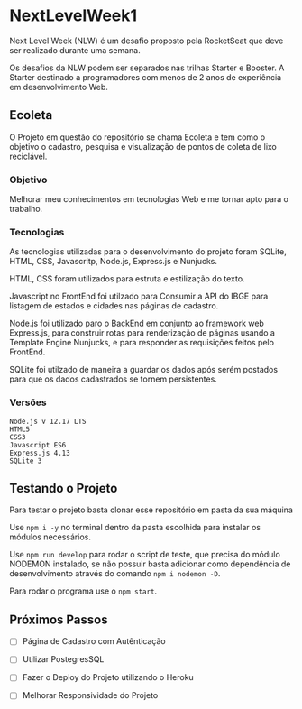 # NextLevelWeek1

Next Level Week (NLW) é um desafio proposto pela RocketSeat que deve ser realizado durante uma semana.

Os desafios da NLW podem ser separados nas trilhas Starter e Booster. A Starter destinado a programadores com menos de 2 anos de experiência em desenvolvimento Web.

## Ecoleta

O Projeto em questão do repositório se chama Ecoleta e tem como o objetivo o cadastro, pesquisa e visualização de pontos de coleta de lixo reciclável.

### Objetivo

Melhorar meu conhecimentos em tecnologias Web e me tornar apto para o trabalho.

### Tecnologias

As tecnologias utilizadas para o desenvolvimento do projeto foram SQLite, HTML, CSS, Javascritp, Node.js, Express.js e Nunjucks.

HTML, CSS foram utilizados para estruta e estilização do texto.

Javascript no FrontEnd foi utilzado para Consumir a API do IBGE para listagem de estados e cidades nas páginas de cadastro.

Node.js foi utilizado paro o BackEnd em conjunto ao framework web Express.js, para construir rotas para renderização de páginas usando a Template Engine Nunjucks, e para responder as requisições feitos pelo FrontEnd.

SQLite foi utilzado de maneira a guardar os dados após serém postados para que os dados cadastrados se tornem persistentes.


### Versões

```
Node.js v 12.17 LTS
HTML5
CSS3
Javascript ES6
Express.js 4.13
SQLite 3
```

## Testando o Projeto

Para testar o projeto basta clonar esse repositório em pasta da sua máquina

Use `npm i -y` no terminal dentro da pasta escolhida para instalar os módulos necessários.

Use `npm run develop` para rodar o script de teste, que precisa do módulo NODEMON instalado, se não possuir basta adicionar como dependência de desenvolvimento através do comando `npm i nodemon -D`.

Para rodar o programa use o `npm start`.


## Próximos Passos

+ [ ] Página de Cadastro com Autênticação
+ [ ] Utilizar PostegresSQL
+ [ ] Fazer o Deploy do Projeto utilizando o Heroku
+ [ ] Melhorar Responsividade do Projeto

